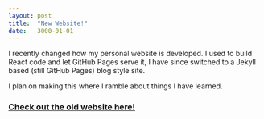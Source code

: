```yaml
---
layout: post
title:  "New Website!"
date:   3000-01-01
---
```


I recently changed how my personal website is developed. I used to build React code and let GitHub Pages serve it, I have since switched to a Jekyll based (still GitHub Pages) blog style site.

I plan on making this where I ramble about things I have learned.

### [Check out the old website here!](https://old.mattoestreich.com)
